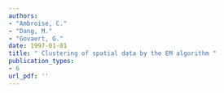 ```yaml
---
authors: 
- "Ambroise, C."
- "Dang, M."
- "Govaert, G."
date: 1997-01-01
title: " Clustering of spatial data by the EM algorithm "
publication_types:
- 6
url_pdf: ''
---
```

